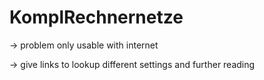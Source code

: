 # KomplRechnernetze


-> problem only usable with internet

-> give links to lookup different settings and further reading 
